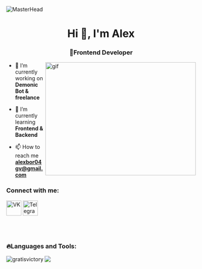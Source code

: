 ![MasterHead](https://firebasestorage.googleapis.com/v0/b/background-github.appspot.com/o/nord_car_live.gif?alt=media&token=cfd5d5a8-c601-469e-bd81-9fa7b179baa0&_gl=1*113t5zp*_ga*OTc1NjkyMDE1LjE2OTY1MTU2OTg.*_ga_CW55HF8NVT*MTY5OTQ0OTcxOS4xMi4xLjE2OTk0NTA1NjIuNTIuMC4w)
<h1 align="center">Hi 👋, I'm Alex</h1>
<h3 align="center">🎉Frontend Developer</h3>
<img align="right" alt="gif" width="400" height="300" src="https://firebasestorage.googleapis.com/v0/b/background-github.appspot.com/o/right_avat.gif?alt=media&token=322705f9-0363-4e53-9122-de852913574e&_gl=1*4kawf0*_ga*OTc1NjkyMDE1LjE2OTY1MTU2OTg.*_ga_CW55HF8NVT*MTY5OTQ0OTcxOS4xMi4xLjE2OTk0NTMwMTIuNTMuMC4w">

- 🔭 I’m currently working on **Demonic Bot & freelance**

- 🌱 I’m currently learning **Frontend & Backend**

- 📫 How to reach me **alexbor04gv@gmail.com**

<h3 align="left">Connect with me:</h3>

<p align="left">
<a href="https://vk.com/0x0000e3" target="blank"><img align="center" src="https://firebasestorage.googleapis.com/v0/b/background-github.appspot.com/o/VK.png?alt=media&token=10088e84-6d0c-41b0-99cb-c7712b544066&_gl=1*1opmkcz*_ga*OTc1NjkyMDE1LjE2OTY1MTU2OTg.*_ga_CW55HF8NVT*MTY5OTQ0OTcxOS4xMi4xLjE2OTk0NTE0MzguNTMuMC4w" alt="VK"  height="40" width="40"/></a>
<a href="https://t.me/gratisvictory" target="blank"><img align="center" src="https://firebasestorage.googleapis.com/v0/b/background-github.appspot.com/o/Telegram.png?alt=media&token=bfce900e-4f95-439e-9169-e8407c9bdce2&_gl=1*1t349ok*_ga*OTc1NjkyMDE1LjE2OTY1MTU2OTg.*_ga_CW55HF8NVT*MTY5OTQ0OTcxOS4xMi4xLjE2OTk0NTE2NzUuNTMuMC4w" alt="Telegram" height="40" width="40" /></a>
</p>
<br/>
<br/>
<h3 align="left">🔥Languages and Tools:</h3>
<img src="https://skillicons.dev/icons?i=html,css,sass,tailwind,js,ts,react,redux,threejs,nextjs,materialui,apollo,graphql,jest,firebase,nodejs,nestjs,prisma,sqlite,postgres,git,docker,vite,webpack,vscode,figma&theme=dark&perline=13" />
<img align="left" src="https://github-readme-stats.vercel.app/api/top-langs?username=gratisvictory&show_icons=true&locale=en&layout=compact&theme=tokyonight" alt="gratisvictory" />

